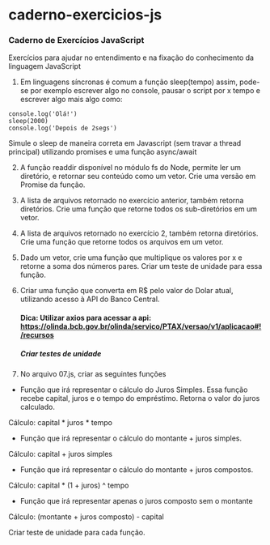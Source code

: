 # caderno-exercicios-js

### Caderno de Exercícios JavaScript

Exercícios para ajudar no entendimento e na fixação do conhecimento da linguagem JavaScript

1. Em linguagens síncronas é comum a função sleep(tempo) assim, pode-se por exemplo escrever algo no console, 
pausar o script por x tempo e escrever algo mais algo como:
```
console.log('Olá!')
sleep(2000)
console.log('Depois de 2segs')
```
Simule o sleep de maneira correta em Javascript (sem travar a thread principal) utilizando promises e uma função async/await

2. A função readdir disponível no módulo fs do Node, permite ler um diretório, e retornar seu conteúdo como um vetor.
Crie uma versão em Promise da função.

3. A lista de arquivos retornado no exercício anterior, também retorna diretórios.
Crie uma função que retorne todos os sub-diretórios em um vetor.

4. A lista de arquivos retornado no exercício 2, também retorna diretórios.
Crie uma função que retorne todos os arquivos em um vetor.

5. Dado um vetor, crie uma função que multiplique os valores por x e retorne a soma dos números pares. Criar um teste de unidade para essa função.

6. Criar uma função que converta em R$ pelo valor do Dolar atual, utilizando acesso à API do Banco Central.
    #### Dica: Utilizar axios para acessar a api: https://olinda.bcb.gov.br/olinda/servico/PTAX/versao/v1/aplicacao#!/recursos
    ##### Criar testes de unidade

7. No arquivo 07.js, criar as seguintes funções 

* Função que irá representar o cálculo do Juros Simples. Essa função recebe capital, juros e o tempo do empréstimo. Retorna o valor do juros calculado.

Cálculo: capital * juros * tempo

* Função que irá representar o cálculo do montante + juros simples. 

Cálculo: capital + juros simples

* Função que irá representar o cálculo do montante + juros compostos.

Cálculo: capital * (1 + juros) ^ tempo

* Função que irá representar apenas o juros composto sem o montante

Cálculo: (montante + juros composto) - capital

Criar teste de unidade para cada função.